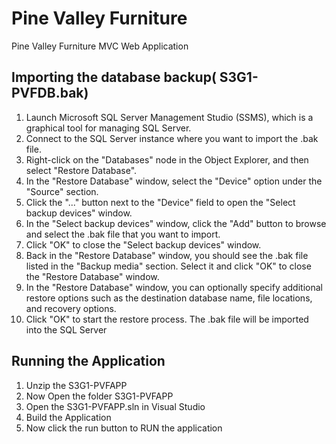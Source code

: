 
# Pine Valley Furniture
Pine Valley Furniture MVC Web Application

## Importing the database backup( S3G1-PVFDB.bak)
1. Launch Microsoft SQL Server Management Studio (SSMS), which is a graphical tool for managing SQL Server.
2. Connect to the SQL Server instance where you want to import the .bak file.
3. Right-click on the "Databases" node in the Object Explorer, and then select "Restore Database".
4. In the "Restore Database" window, select the "Device" option under the "Source" section.
5. Click the "..." button next to the "Device" field to open the "Select backup devices" window.
6. In the "Select backup devices" window, click the "Add" button to browse and select the .bak file that you want to import.
7. Click "OK" to close the "Select backup devices" window.
8. Back in the "Restore Database" window, you should see the .bak file listed in the "Backup media" section. Select it and click "OK" to close the "Restore Database" window.
9. In the "Restore Database" window, you can optionally specify additional restore options such as the destination database name, file locations, and recovery options.
10. Click "OK" to start the restore process. The .bak file will be imported into the SQL Server




## Running the Application
1. Unzip the S3G1-PVFAPP 
2. Now Open the folder S3G1-PVFAPP
3. Open the S3G1-PVFAPP.sln in Visual Studio
4. Build the Application
5. Now click the run button to RUN the application
